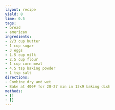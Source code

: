 ```yaml
---
layout: recipe
yield: 8
time: 0.5
tags:
- bread
- american
ingredients:
- 2/3 cup butter
- 1 cup sugar
- 3 eggs
- 1.5 cup milk
- 2.5 cup flour
- 1 cup corn meal
- 4.5 tsp baking powder
- 1 tsp salt
directions:
- Combine dry and wet
- Bake at 400F for 20-27 min in 13x9 baking dish
methods:
- []
- []
---
```

